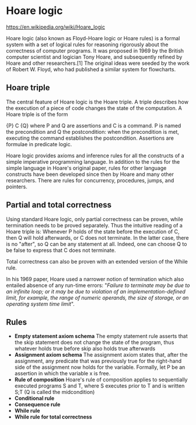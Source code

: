 # Hoare logic

https://en.wikipedia.org/wiki/Hoare_logic

Hoare logic (also known as Floyd-Hoare logic or Hoare rules) is a formal system with a set of logical rules for reasoning rigorously about the correctness of computer programs. It was proposed in 1969 by the British computer scientist and logician Tony Hoare, and subsequently refined by Hoare and other researchers.[1] The original ideas were seeded by the work of Robert W. Floyd, who had published a similar system for flowcharts.


## Hoare triple
The central feature of Hoare logic is the Hoare triple. A triple describes how the execution of a piece of code changes the state of the computation. A Hoare triple is of the form

{P} C {Q}
where P and Q are assertions and C is a command. P is named the precondition and Q the postcondition: when the precondition is met, executing the command establishes the postcondition. Assertions are formulae in predicate logic.

Hoare logic provides axioms and inference rules for all the constructs of a simple imperative programming language. In addition to the rules for the simple language in Hoare's original paper, rules for other language constructs have been developed since then by Hoare and many other researchers. There are rules for concurrency, procedures, jumps, and pointers.

## Partial and total correctness
Using standard Hoare logic, only partial correctness can be proven, while termination needs to be proved separately. Thus the intuitive reading of a Hoare triple is: Whenever P holds of the state before the execution of C, then Q will hold afterwards, or C does not terminate. In the latter case, there is no "after", so Q can be any statement at all. Indeed, one can choose Q to be false to express that C does not terminate.

Total correctness can also be proven with an extended version of the While rule.

In his 1969 paper, Hoare used a narrower notion of termination which also entailed absence of any run-time errors: "_Failure to terminate may be due to an infinite loop; or it may be due to violation of an implementation-defined limit, for example, the range of numeric operands, the size of storage, or an operating system time limit_".

## Rules
- **Empty statement axiom schema**
  The empty statement rule asserts that the skip statement does not change the state of the program, thus whatever holds true before skip also holds true afterwards
- **Assignment axiom schema**
  The assignment axiom states that, after the assignment, any predicate that was previously true for the right-hand side of the assignment now holds for the variable. Formally, let P be an assertion in which the variable x is free.
- **Rule of composition**
  Hoare's rule of composition applies to sequentially executed programs S and T, where S executes prior to T and is written S;T (Q is called the midcondition)
- **Conditional rule**
- **Consequence rule**
- **While rule**
- **While rule for total correctness**
